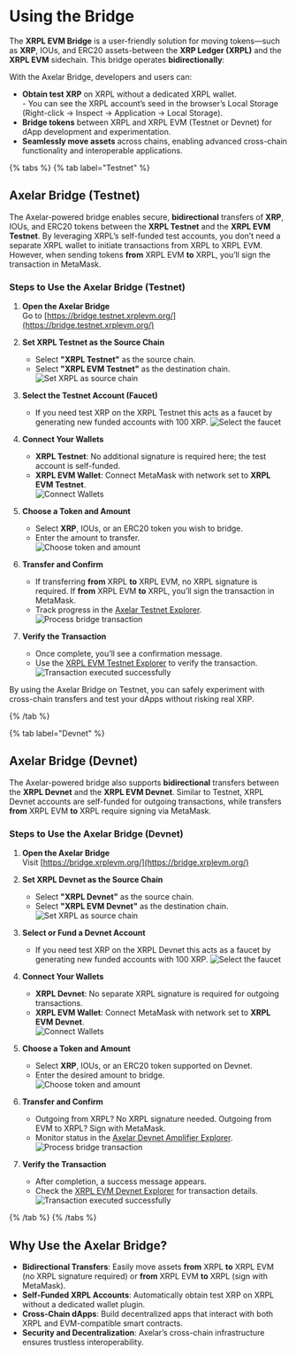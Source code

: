 # Using the Bridge

The **XRPL EVM Bridge** is a user-friendly solution for moving tokens—such as **XRP**, IOUs, and ERC20 assets-between the **XRP Ledger (XRPL)** and the **XRPL EVM** sidechain. This bridge operates **bidirectionally**:  

With the Axelar Bridge, developers and users can:

- **Obtain test XRP** on XRPL without a dedicated XRPL wallet.  
  \- You can see the XRPL account’s seed in the browser’s Local Storage (Right-click → Inspect → Application → Local Storage).  
- **Bridge tokens** between XRPL and XRPL EVM (Testnet or Devnet) for dApp development and experimentation.  
- **Seamlessly move assets** across chains, enabling advanced cross-chain functionality and interoperable applications.

{% tabs %}
{% tab label="Testnet" %}
## Axelar Bridge (Testnet)

The Axelar-powered bridge enables secure, **bidirectional** transfers of **XRP**, IOUs, and ERC20 tokens between the **XRPL Testnet** and the **XRPL EVM Testnet**. By leveraging XRPL’s self-funded test accounts, you don’t need a separate XRPL wallet to initiate transactions from XRPL to XRPL EVM. However, when sending tokens **from** XRPL EVM **to** XRPL, you’ll sign the transaction in MetaMask.

### Steps to Use the Axelar Bridge (Testnet)

1. **Open the Axelar Bridge**  
   Go to [https://bridge.testnet.xrplevm.org/](https://bridge.testnet.xrplevm.org/)

2. **Set XRPL Testnet as the Source Chain**  
   - Select **"XRPL Testnet"** as the source chain.
   - Select **"XRPL EVM Testnet"** as the destination chain.  
   ![Set XRPL as source chain](./images/usingTheBridgeAxelar1.png)

3. **Select the Testnet Account (Faucet)**  
   - If you need test XRP on the XRPL Testnet this acts as a faucet by generating new funded accounts with 100 XRP.
   ![Select the faucet](./images/usingTheBridgeAxelar2.png)

4. **Connect Your Wallets**  
   - **XRPL Testnet**: No additional signature is required here; the test account is self-funded.
   - **XRPL EVM Wallet**: Connect MetaMask with network set to **XRPL EVM Testnet**.  
   ![Connect Wallets](./images/usingTheBridgeAxelar3.png)

5. **Choose a Token and Amount**  
   - Select **XRP**, IOUs, or an ERC20 token you wish to bridge.
   - Enter the amount to transfer.  
   ![Choose token and amount](./images/usingTheBridgeAxelar4.png)

6. **Transfer and Confirm**  
   - If transferring **from** XRPL **to** XRPL EVM, no XRPL signature is required. If **from** XRPL EVM **to** XRPL, you’ll sign the transaction in MetaMask.
   - Track progress in the [Axelar Testnet Explorer](https://testnet.axelarscan.io/).  
   ![Process bridge transaction](./images/usingTheBridgeAxelar5.png)

7. **Verify the Transaction**  
   - Once complete, you’ll see a confirmation message.
   - Use the [XRPL EVM Testnet Explorer](https://explorer.testnet.xrplevm.org) to verify the transaction.  
   ![Transaction executed successfully](./images/usingTheBridgeAxelar6.png)

By using the Axelar Bridge on Testnet, you can safely experiment with cross-chain transfers and test your dApps without risking real XRP.

{% /tab %}

{% tab label="Devnet" %}
## Axelar Bridge (Devnet)

The Axelar-powered bridge also supports **bidirectional** transfers between the **XRPL Devnet** and the **XRPL EVM Devnet**. Similar to Testnet, XRPL Devnet accounts are self-funded for outgoing transactions, while transfers **from** XRPL EVM **to** XRPL require signing via MetaMask.

### Steps to Use the Axelar Bridge (Devnet)

1. **Open the Axelar Bridge**  
   Visit [https://bridge.xrplevm.org/](https://bridge.xrplevm.org/)

2. **Set XRPL Devnet as the Source Chain**  
   - Select **"XRPL Devnet"** as the source chain.
   - Select **"XRPL EVM Devnet"** as the destination chain.  
   ![Set XRPL as source chain](./images/usingTheBridgeAxelar1.png)

3. **Select or Fund a Devnet Account**  
   - If you need test XRP on the XRPL Devnet this acts as a faucet by generating new funded accounts with 100 XRP.
   ![Select the faucet](./images/usingTheBridgeAxelar2.png)

4. **Connect Your Wallets**  
   - **XRPL Devnet**: No separate XRPL signature is required for outgoing transactions.
   - **XRPL EVM Wallet**: Connect MetaMask with network set to **XRPL EVM Devnet**.  
   ![Connect Wallets](./images/usingTheBridgeAxelar3.png)

5. **Choose a Token and Amount**  
   - Select **XRP**, IOUs, or an ERC20 token supported on Devnet.
   - Enter the desired amount to bridge.  
   ![Choose token and amount](./images/usingTheBridgeAxelar4.png)

6. **Transfer and Confirm**  
   - Outgoing from XRPL? No XRPL signature needed. Outgoing from EVM to XRPL? Sign with MetaMask.
   - Monitor status in the [Axelar Devnet Amplifier Explorer](https://devnet-amplifier.axelarscan.io/).  
   ![Process bridge transaction](./images/usingTheBridgeAxelar5.png)

7. **Verify the Transaction**  
   - After completion, a success message appears.
   - Check the [XRPL EVM Devnet Explorer](https://explorer.xrplevm.org) for transaction details.  
   ![Transaction executed successfully](./images/usingTheBridgeAxelar6.png)

{% /tab %}
{% /tabs %}

## Why Use the Axelar Bridge?

- **Bidirectional Transfers**: Easily move assets **from** XRPL **to** XRPL EVM (no XRPL signature required) or **from** XRPL EVM **to** XRPL (sign with MetaMask).
- **Self-Funded XRPL Accounts**: Automatically obtain test XRP on XRPL without a dedicated wallet plugin.
- **Cross-Chain dApps**: Build decentralized apps that interact with both XRPL and EVM-compatible smart contracts.
- **Security and Decentralization**: Axelar’s cross-chain infrastructure ensures trustless interoperability.
